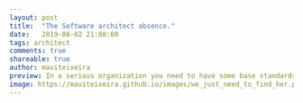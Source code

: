```yaml
---
layout: post
title:  "The Software architect absence."
date:   2019-08-02 21:00:00
tags: architect
comments: true
shareable: true
author: maviteixeira
preview: In a serious organization you need to have some base standards, code quality bar and measurements. This applies, of course, to the projects internal communication
image: https://maviteixeira.github.io/images/we_just_need_to_find_her.png
---
```


